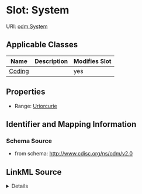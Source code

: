 # Slot: System

URI: [odm:System](http://www.cdisc.org/ns/odm/v2.0/System)



<!-- no inheritance hierarchy -->




## Applicable Classes

| Name | Description | Modifies Slot |
| --- | --- | --- |
[Coding](Coding.md) |  |  yes  |







## Properties

* Range: [Uriorcurie](Uriorcurie.md)





## Identifier and Mapping Information







### Schema Source


* from schema: http://www.cdisc.org/ns/odm/v2.0




## LinkML Source

<details>
```yaml
name: System
from_schema: http://www.cdisc.org/ns/odm/v2.0
rank: 1000
alias: System
domain_of:
- Coding
range: uriorcurie

```
</details>